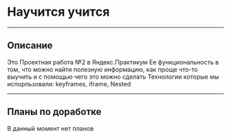 # Научится учится

---

## Описание

Это Проектная работа №2 в Яндекс.Практикум
Ее функциональность в том, что можно найти полезную информацию, как проще что-то выучить и с помощью чего это можно сделать
Технологии которые мы испорльзовали: keyframes, iframe, Nested

---

## Планы по доработке

В данный момент нет планов
